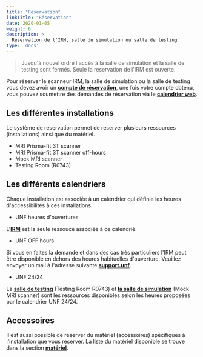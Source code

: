 ```yaml
---
title: "Réservation"
linkTitle: "Réservation"
date: 2020-01-05
weight: 6
description: >
  Reservation de l'IRM, salle de simulation ou salle de testing
type: 'docs'
---
```


> Jusqu'à nouvel ordre l'accès à la salle de simulation et la salle de testing sont fermés. Seule la reservation de l'IRM est ouverte.

Pour réserver le scanneur IRM, la salle de simulation ou la salle de testing vous devez avoir un [__compte de réservation__](https://unf-montreal.ca/fr/documentation/welcome/account), une fois votre compte obtenu, vous pouvez soumettre des demandes de réservation via le [__calendrier web__](https://reservation.unf-montreal.ca/Web/index.php?redirect=%2FWeb%2Fschedule.php%3F).


## Les différentes installations

Le système de reservation permet de reserver plusieurs ressources (installations) ainsi que du matériel.

- MRI Prisma-fit 3T scanner
- MRI Prisma-fit 3T scanner off-hours
- Mock MRI scanner
- Testing Room (R0743)

## Les différents calendriers

Chaque installation est associée à un calendrier qui définie les heures d'accessibilités à ces installations.

- UNF heures d'ouvertures

L'[__IRM__](https://unf-montreal.ca/fr/documentation/facility/MRI) est la seule ressouce associée à ce calendrié.

- UNF OFF hours

Si vous en faites la demande et dans des cas très particuliers l'IRM peut être disponible en dehors des heures habituelles d'ouverture. Veuillez envoyer un mail à l'adresse suivante [__support.unf__](mailto:support.unf@criugm.qc.ca?subject=Demande_Accès_MRI_Off-Hours).

- UNF 24/24

La [__salle de testing__](https://unf-montreal.ca/fr/documentation/facility/testing-room) (Testing Room R0743) et [__la salle de simulation__](https://unf-montreal.ca/fr/documentation/facility/simulation-room) (Mock MRI scanner) sont les ressources disponibles selon les heures proposées par le calendrier UNF 24/24.

##  Accessoires

Il est aussi possible de reserver du matériel (accessoires) spécifiques à l'installation que vous reserver.
La liste du matériel disponible se trouve dans la section [__matériel__](https://unf-montreal.ca/fr/documentation/facility/hardware_software).
